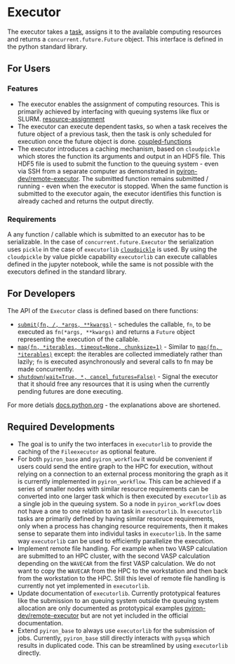 # Executor
The executor takes a [task](https://docs.python.org/3/library/concurrent.futures.html), assigns it to the available computing resources and returns a `concurrent.future.Future` object. This interface is defined in the python standard library.

## For Users
### Features 
* The executor enables the assignment of computing resources. This is primarily achieved by interfacing with queuing systems like flux or SLURM. [resource-assignment](https://executorlib.readthedocs.io/en/latest/examples.html#resource-assignment)
* The executor can execute dependent tasks, so when a task receives the future object of a previous task, then the task is only scheduled for execution once the future object is done. [coupled-functions](https://executorlib.readthedocs.io/en/latest/examples.html#coupled-functions)
* The executor introduces a caching mechanism, based on `cloudpickle` which stores the function its arguments and output in an HDF5 file. This HDF5 file is used to submit the function to the queuing system - even via SSH from a separate computer as demonstrated in [pyiron-dev/remote-executor](https://github.com/pyiron-dev/remote-executor/blob/main/example.ipynb). The submitted function remains submitted / running - even when the executor is stopped. When the same function is submitted to the executor again, the executor identifies this function is already cached and returns the output directly.

### Requirements 
A any function / callable which is submitted to an executor has to be serializable. In the case of `concurrent.future.Executor` the serialization uses `pickle` in the case of `executorlib` [`cloudpickle`](https://github.com/cloudpipe/cloudpickle) is used. By using the `cloudpickle` by value pickle capability `executorlib` can execute callables defined in the jupyter notebook, while the same is not possible with the executors defined in the standard library.

## For Developers 
The API of the `Executor` class is defined based on there functions: 
* [`submit(fn, /, *args, **kwargs)`](https://docs.python.org/3/library/concurrent.futures.html#concurrent.futures.Executor.submit) - schedules the callable, `fn`, to be executed as `fn(*args, **kwargs)` and returns a `Future` object representing the execution of the callable.
* [`map(fn, *iterables, timeout=None, chunksize=1)`](https://docs.python.org/3/library/concurrent.futures.html#concurrent.futures.Executor.map) - Similar to [`map(fn, *iterables)`](https://docs.python.org/3/library/functions.html#map) except: the iterables are collected immediately rather than lazily; `fn` is executed asynchronously and several calls to fn may be made concurrently.
* [`shutdown(wait=True, *, cancel_futures=False)`](https://docs.python.org/3/library/concurrent.futures.html#concurrent.futures.Executor.shutdown) - Signal the executor that it should free any resources that it is using when the currently pending futures are done executing. 

For more detials [docs.python.org](https://docs.python.org/3/library/concurrent.futures.html) - the explanations above are shortened.

## Required Developments 
* The goal is to unify the two interfaces in `executorlib` to provide the caching of the `Fileexecutor` as optional feature. 
* For both `pyiron_base` and `pyiron_workflow` it would be convenient if users could send the entire graph to the HPC for execution, without relying on a connection to an external process monitoring the graph as it is currently implemented in `pyiron_workflow`. This can be achieved if a series of smaller nodes with similar resource requirements can be converted into one larger task which is then executed by `executorlib` as a single job in the queuing system. So a node in `pyiron_workflow` does not have a one to one relation to an task in `executorlib`. In `executorlib` tasks are primarily defined by having similar resoruce requirements, only when a process has changing resource requirements, then it makes sense to separate them into individul tasks in `executorlib`. In the same way `executorlib` can be used to efficiently parallelize the execution.  
* Implement remote file handling. For example when two VASP calculation are submitted to an HPC cluster, with the second VASP calculation depending on the `WAVECAR` from the first VASP calculation. We do not want to copy the `WAVECAR` from the HPC to the workstation and then back from the workstation to the HPC. Still this level of remote file handling is currently not yet implemented in `executorlib`.
* Update documentation of `executorlib`. Currently prototypical features like the submission to an queuing system outside the queuing system allocation are only documented as prototypical examples [pyiron-dev/remote-executor](https://github.com/pyiron-dev/remote-executor) but are not yet included in the official documentation.
* Extend `pyiron_base` to always use `executorlib` for the submission of jobs. Currently, `pyiron_base` still directly interacts with `pysqa` which results in duplicated code. This can be streamlined by using `executorlib` directly. 
